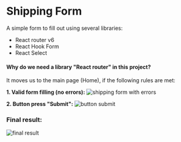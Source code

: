 # Shipping Form

A simple form to fill out using several libraries:
- React router v6
- React Hook Form
- React Select

#### Why do we need a library "React router" in this project?

It moves us to the main page (Home), if the following rules are met:

__1. Valid form filling (no errors):__
![shipping form with errors](/shipping-form/src/assetsForGithub/Screenshot_4.jpg)

__2. Button press "Submit":__
![button submit](/shipping-form/src/assetsForGithub/Screenshot_3.jpg)

### Final result:
![final result](/shipping-form/src/assetsForGithub/Screenshot_1.jpg)
